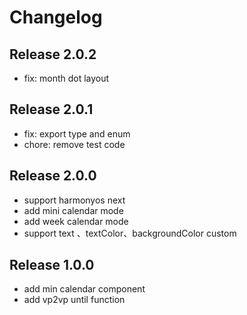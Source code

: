 # Changelog

## Release 2.0.2

- fix: month dot layout

## Release 2.0.1

- fix: export type and enum
- chore: remove test code

## Release 2.0.0

- support harmonyos next
- add mini calendar mode
- add week calendar mode
- support text 、textColor、backgroundColor custom

## Release 1.0.0

- add min calendar component
- add vp2vp until function